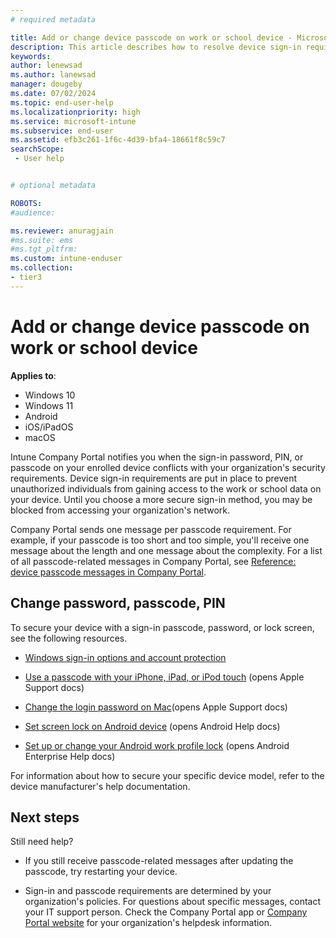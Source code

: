 ```yaml
---
# required metadata

title: Add or change device passcode on work or school device - Microsoft Intune | Microsoft Docs
description: This article describes how to resolve device sign-in requirements, with resources for Windows, Android, macOS, and iOS/iPadOS. 
keywords:
author: lenewsad
ms.author: lanewsad
manager: dougeby
ms.date: 07/02/2024
ms.topic: end-user-help
ms.localizationpriority: high
ms.service: microsoft-intune
ms.subservice: end-user
ms.assetid: efb3c261-1f6c-4d39-bfa4-18661f8c59c7
searchScope:
 - User help


# optional metadata

ROBOTS:
#audience:

ms.reviewer: anuragjain 
#ms.suite: ems
#ms.tgt_pltfrm:
ms.custom: intune-enduser
ms.collection:
- tier3
---
```

 
# Add or change device passcode on work or school device    

 **Applies to**:  
 * Windows 10  
 * Windows 11  
 * Android  
 * iOS/iPadOS  
 * macOS  

Intune Company Portal notifies you when the sign-in password, PIN, or passcode on your enrolled device conflicts with your organization's security requirements. Device sign-in requirements are put in place to prevent unauthorized individuals from gaining access to the work or school data on your device. Until you choose a more secure sign-in method, you may be blocked from accessing your organization's network.  

Company Portal sends one message per passcode requirement. For example, if your passcode is too short and too simple, you'll receive one message about the length and one message about the complexity. For a list of all passcode-related messages in Company Portal, see [Reference: device passcode messages in Company Portal](intune-company-portal-password-message-reference.md).  

## Change password, passcode, PIN  

To secure your device with a sign-in passcode, password, or lock screen, see the following resources.   

- [Windows sign-in options and account protection](https://support.microsoft.com/windows/windows-sign-in-options-and-account-protection-7b34d4cf-794f-f6bd-ddcc-e73cdf1a6fbf)  

- [Use a passcode with your iPhone, iPad, or iPod touch](https://support.apple.com/en-us/HT204060) (opens Apple Support docs)  

- [Change the login password on Mac](https://support.apple.com/guide/mac-help/change-the-login-password-on-mac-mchlp1550/mac)(opens Apple Support docs)  

- [Set screen lock on Android device](https://support.google.com/android/answer/9079129) (opens Android Help docs)  

- [Set up or change your Android work profile lock](https://support.google.com/work/android/answer/7029958) (opens Android Enterprise Help docs)

For information about how to secure your specific device model, refer to the device manufacturer's help documentation.   

## Next steps
Still need help?  

* If you still receive passcode-related messages after updating the passcode, try restarting your device.  

* Sign-in and passcode requirements are determined by your organization's policies. For questions about specific messages, contact your IT support person. Check the Company Portal app or [Company Portal website](https://go.microsoft.com/fwlink/?linkid=2010980) for your organization's helpdesk information.  
